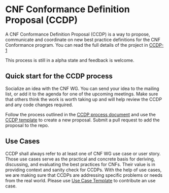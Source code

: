 # CNF Conformance Definition Proposal (CCDP)
A  CNF Conformance Definition Proposal (CCDP) is a way to propose, communicate and coordinate on new best practice definitions for the CNF Conformance program. You can read the full details of the project in [CCDP-1](0001-cnf-conformance-definition-proposal-process.md)

This process is still in a alpha state and feedback is welcome.

## Quick start for the CCDP process

Socialize an idea with the CNF WG. You can send your idea to the mailing list, or add it to the agenda for one of the upcoming meetings. Make sure that others think the work is worth taking up and will help review the CCDP and any code changes required.

Follow the process outlined in the [CCDP process document](0001-cnf-conformance-definition-proposal-process.md) and use the [CCDP template](NNNN-ccdp-template.md) to create a new proposal. Submit a pull request to add the proposal to the repo.

## Use Cases
CCDP shall always refer to at least one of CNF WG use case or user story. Those use cases serve as the practical and concrete basis for deriving, discussing, and evaluating the best practices for CNFs. Their value is in providing context and sanity check for CCDPs. With the help of use cases, we are making sure that CCDPs are addressing specific problems or needs from the real world. Please use [Use Case Template](NNNN-UC-template.md) to contribute an use case.
